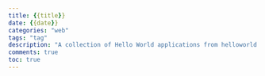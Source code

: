 ```yaml
---
title: {{title}}
date: {{date}}
categories: "web"
tags: "tag"
description: "A collection of Hello World applications from helloworld.org."
comments: true
toc: true
---
```

